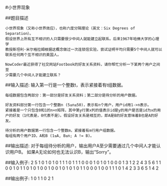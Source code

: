 #小世界现象

##题目描述

    小世界现象（又称小世界效应），也称六度分隔理论（英文：Six Degrees of Separation）。
    假设世界上所有互不相识的人只需要很少中间人就能建立起联系。后来1967年哈佛大学的心理学
    教授斯坦利·米尔格拉姆根据这概念做过一次连锁信实验，尝试证明平均只需要5个中间人就可以
    联系任何两个互不相识的美国人。

    NowCoder最近获得了社交网站Footbook的好友关系资料，请你帮忙分析一下某两个用户之间至
    少需要几个中间人才能建立联系？

##输入描述:
    输入第一行是一个整数t，表示紧接着有t组数据。

    每组数据包含两部分：第一部分是好友关系资料；第二部分是待分析的用户数据。

    好友资料部分第一行包含一个整数n (5≤n≤50)，表示有n个用户，用户id用1->n表示。
    紧接着是一个只包含0和1的n×n矩阵，其中第y行第x列的值表示id是y的用户是否是id为x的用
    户的好友（1代表是，0代表不是）。假设好友关系是相互的，即A是B的好友意味着B也是A的好友。

    待分析的用户数据第一行包含一个整数m，紧接着有m行用户组数据。
    每组有两个用户ID，A和B (1≤A, B≤n; A != B)。

##输出描述:
    对于每组待分析的用户，输出用户A至少需要通过几个中间人才能认识用户B。
    如果A无论如何也无法认识B，输出“Sorry”。

##输入例子:
    2
    5
    1 0 1 0 1
    0 1 1 1 0
    1 1 1 0 0
    0 1 0 1 0
    1 0 0 0 1
    3
    1 2
    2 4
    3 5
    6
    1 1 0 0 1 0
    1 1 0 1 0 1
    0 0 1 0 0 1
    0 1 0 1 0 1
    1 0 0 0 1 0
    0 1 1 1 0 1
    4
    2 3
    3 6
    5 1
    4 2

##输出例子:
    1
    0
    1
    1
    0
    2
    1